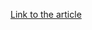 [Link to the article](https://www.bleepingcomputer.com/news/security/new-android-spyware-found-on-phone-seized-by-russian-fsb/)
